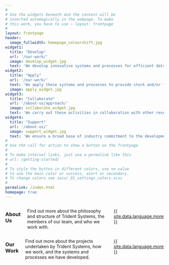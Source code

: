 ```yaml
---
#
# Use the widgets beneath and the content will be
# inserted automagically in the webpage. To make
# this work, you have to use › layout: frontpage
#
layout: frontpage
header:
  image_fullwidth: homepage_colourshift.jpg
widget1:
  title: "Develop"
  url: '/our-work/'
  image: develop_widget.jpg
  text: 'We develop innovative systems and processes for efficient data collection, achieving greater value from data, and implementing effective fisheries management.'
widget2:
  title: "Apply"
  url: '/our-work/'
  text: 'We apply these systems and processes to provide stock and/or fishery-specific research services that support timely and efficient fisheries management decision making.'
  image: apply_widget.jpg
widget3:
  title: "Collaborate"
  url: '/about-us/approach/'
  image: collaborate_widget.jpg
  text: 'We carry out these activities in collaboration with other researchers, efficiently utilising industry resources, and supporting industry involvement in fisheries management processes.'
widget4:
  title: "Support"
  url: '/about-us/'
  image: support_widget.jpg
  text: 'We ensure a broad base of industry commitment to the development of our systems and processes, and using the results generated.'
#
# Use the call for action to show a button on the frontpage
#
# To make internal links, just use a permalink like this
# url: /getting-started/
#
# To style the button in different colors, use no value
# to use the main color or success, alert or secondary.
# To change colors see sass/_01_settings_colors.scss
#
permalink: /index.html
homepage: true
---
```



<div class="medium-6 medium-push-6 columns">
  <h3>About Us</h3>
    <p>Find out more about the philosophy and structure of Trident Systems, the members of our team, and who we work with.</p>
    <p><a class="button tiny radius" href="{{ site.url }}{{ site.baseurl }}/about-us/">{{ site.data.language.more }}</a></p>  
</div>

<div class="medium-6 medium-pull-6 columns">
  <h3>Our Work</h3>
    <p>Find out more about the projects undertaken by Trident Systems, how we work, and the systems and processes we have developed.</p>
    <p><a class="button tiny radius" href="{{ site.url }}{{ site.baseurl }}/our-work/">{{ site.data.language.more }}</a></p>
</div>
